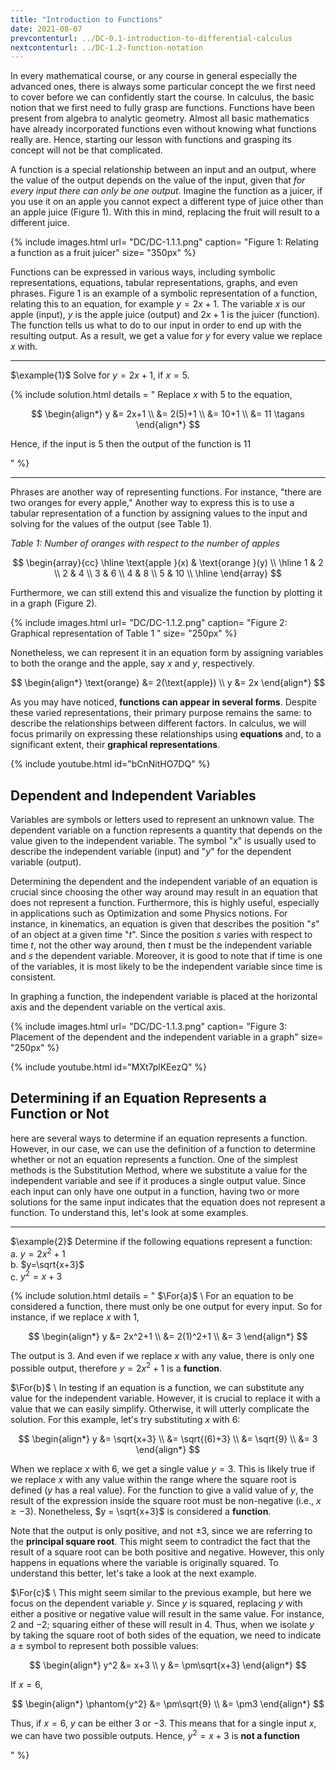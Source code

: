 ```yaml
---
title: "Introduction to Functions"
date: 2021-08-07
prevcontenturl: ../DC-0.1-introduction-to-differential-calculus
nextcontenturl: ../DC-1.2-function-notation
---
```



In every mathematical course, or any course in general especially the advanced ones, there is always some particular concept the we first need to cover before we can confidently start the course. In calculus, the basic notion that we first need to fully grasp are functions. Functions have been present from algebra to analytic geometry. Almost all basic mathematics have already incorporated functions even without knowing what functions really are. Hence, starting our lesson with functions and grasping its concept will not be that complicated. 

A function is a special relationship between an input and an output, where the value of the output depends on the value of the input, given that *for every input there can only be one output*. Imagine the function as a juicer, if you use it on an apple you cannot expect a different type of juice other than an apple juice (Figure 1). With this in mind, replacing the fruit will result to a different juice.


{% include images.html 
    url= "DC/DC-1.1.1.png" 
    caption= "Figure 1: Relating a function as a fruit juicer"
    size= "350px"
%}



Functions can be expressed in various ways, including symbolic representations, equations, tabular representations, graphs, and even phrases. Figure 1 is an example of a symbolic representation of a function, relating this to an equation, for example $y = 2x + 1$. The variable $x$ is our apple (input), $y$ is the apple juice (output) and $2x+1$ is the juicer (function). The function tells us what to do to our input in order to end up with the resulting output. As a result, we get a value for $y$ for every value we replace $x$ with. 


---
$\example{1}$ 
Solve for $y=2x+1$, if $x=5$.

{% include solution.html details = "
Replace $x$ with 5 to the equation,

$$
\begin{align*}
	y &= 2x+1 \\
	   &= 2(5)+1 \\
	   &= 10+1 \\
	   &= 11	\tagans
\end{align*}
$$

Hence, if the input is 5 then the output of the function is 11

"
%}

---

Phrases are another way of representing functions.  For instance, "there are two oranges for every apple," Another way to express this is to use a tabular representation of a function by assigning values to the input and solving for the values of the output (see Table 1). 


*Table 1: Number of oranges with respect to the number of apples*

$$
\begin{array}{cc}
	\hline
	\text{apple }(x) & \text{orange }(y) \\
	\hline
	1 & 2 \\
	2 & 4 \\
	3 & 6 \\
	4 & 8 \\
	5 & 10 \\
	\hline
\end{array}
$$

Furthermore, we can still extend this and visualize the function by plotting it in a graph (Figure 2).

{% include images.html 
    url= "DC/DC-1.1.2.png" 
    caption= "Figure 2: Graphical representation of Table 1
"
    size= "250px"
%}


Nonetheless, we can represent it in an equation form by assigning variables to both the orange and the apple, say $x$ and $y$, respectively. 

$$
\begin{align*}
	\text{orange} &= 2(\text{apple}) \\
	y &= 2x
\end{align*}
$$

As you may have noticed, **functions can appear in several forms**. Despite these varied representations, their primary purpose remains the same: to describe the relationships between different factors. In calculus, we will focus primarily on expressing these relationships using **equations** and, to a significant extent, their **graphical representations**.

{% include youtube.html 
    id="bCnNitHO7DQ" 
%}

## Dependent and Independent Variables
Variables are symbols or letters used to represent an unknown value. The dependent variable on a function represents a quantity that depends on the value given to the independent variable. The symbol "$x$" is usually used to describe the independent variable (input) and "$y$" for the dependent variable (output). 

Determining the dependent and the independent variable of an equation is crucial since choosing the other way around may result in an equation that does not represent a function. Furthermore, this is highly useful, especially in applications such as Optimization and some Physics notions. For instance, in kinematics, an equation is given that describes the position "$s$" of an object at a given time "$t$". Since the position $s$ varies with respect to time $t$, not the other way around, then $t$ must be the independent variable and $s$ the dependent variable. Moreover, it is good to note that if time is one of the variables, it is most likely to be the independent variable since time is consistent.

In graphing a function, the independent variable is placed at the horizontal axis and the dependent variable on the vertical axis.



{% include images.html 
    url= "DC/DC-1.1.3.png" 
    caption= "Figure 3: Placement of the dependent and the independent variable in a graph"
    size= "250px"
%}



{% include youtube.html 
    id="MXt7plKEezQ" 
%}


## Determining if an Equation Represents a Function or Not
here are several ways to determine if an equation represents a function. However, in our case, we can use the definition of a function to determine whether or not an equation represents a function. One of the simplest methods is the Substitution Method, where we substitute a value for the independent variable and see if it produces a single output value. Since each input can only have one output in a function, having two or more solutions for the same input indicates that the equation does not represent a function. To understand this, let's look at some examples.



<!--id="6z_hPcwd8DQ"-->




---
$\example{2}$
Determine if the following equations represent a function: \
a. $y=2x^2+1$           
b. $y=\sqrt{x+3}$          
c. $y^2=x+3$         


{% include solution.html details = "
$\For{a}$ \\
For an equation to be considered a function, there must only be one output for every input. So for instance, if we replace $x$ with 1,

$$
\begin{align*}
	y &= 2x^2+1 \\
	&= 2(1)^2+1 \\
	&= 3
\end{align*}
$$

The output is 3. And even if we replace $x$ with any value, there is only one possible output, therefore $y=2x^2+1$ is a **function**.


$\For{b}$ \\
In testing if an equation is a function, we can substitute any value for the independent variable. However, it is crucial to replace it with a value that we can easily simplify. Otherwise, it will utterly complicate the solution. For this example, let's try substituting $x$ with 6:

$$
\begin{align*}
	y &= \sqrt{x+3} \\
	&= \sqrt{(6)+3} \\
	&= \sqrt{9} \\
	&= 3
\end{align*}
$$

When we replace $x$ with 6, we get a single value $y = 3$. This is likely true if we replace $x$ with any value within the range where the square root is defined ($y$  has a real value). For the function to give a valid value of  $y$, the result of the expression inside the square root must be non-negative (i.e.,  $x \geq -3$). Nonetheless, $y = \sqrt{x+3}$ is considered a **function**.



Note that the output is only positive, and not $\pm 3$, since we are referring to the **principal square root**. This might seem to contradict the fact that the result of a square root can be both positive and negative. However, this only happens in equations where the variable is originally squared. To understand this better, let's take a look at the next example.



$\For{c}$ \\
This might seem similar to the previous example, but here we focus on the dependent variable $y$. Since $y$ is squared, replacing $y$ with either a positive or negative value will result in the same value. For instance, 2 and $-2$; squaring either of these will result in 4. Thus, when we isolate $y$ by taking the square root of both sides of the equation, we need to indicate a $\pm$ symbol to represent both possible values:

$$
\begin{align*}
	y^2 &= x+3 \\
	y &= \pm\sqrt{x+3}
\end{align*}
$$

If $x = 6$,

$$
\begin{align*}
	\phantom{y^2}  &= \pm\sqrt{9} \\
	  &= \pm3
\end{align*}
$$

Thus, if $x=6$, $y$ can be either $3$ or $-3$. This means that for a single input $x$, we can have two possible outputs. Hence, $y^2=x+3$ is **not a function**

"
%}